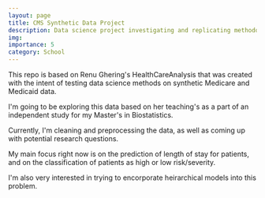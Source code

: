 ```yaml
---
layout: page
title: CMS Synthetic Data Project
description: Data science project investigating and replicating methodologies used on real Medicare and Medicaid data
img: 
importance: 5
category: School
---
```


This repo is based on Renu Ghering's HealthCareAnalysis that was created with the intent of testing data science methods on synthetic Medicare and Medicaid data.

I'm going to be exploring this data based on her teaching's as a part of an independent study for my Master's in Biostatistics.

Currently, I'm cleaning and preprocessing the data, as well as coming up with potential research questions.

My main focus right now is on the prediction of length of stay for patients, and on the classification of patients as high or low risk/severity. 

I'm also very interested in trying to encorporate heirarchical models into this problem.